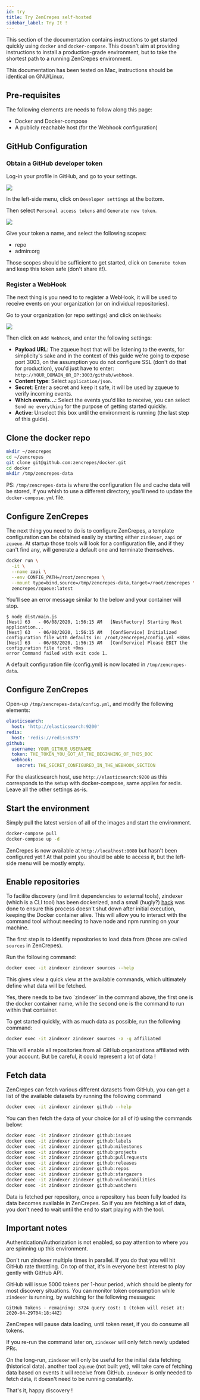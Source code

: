 ```yaml
---
id: try
title: Try ZenCrepes self-hosted
sidebar_label: Try It !
---
```


This section of the documentation contains instructions to get started quickly using `docker` and `docker-compose`. This doesn't aim at providing instructions to install a production-grade environment, but to take the shortest path to a running ZenCrepes environment.

This documentation has been tested on Mac, instructions should be identical on GNU/Linux.

## Pre-requisites

The following elements are needs to follow along this page:

- Docker and Docker-compose
- A publicly reachable host (for the Webhook configuration)

## GitHub Configuration

### Obtain a GitHub developer token

Log-in your profile in GitHub, and go to your settings.

![](/img/zencrepes-dev-github-settings.png)

In the left-side menu, click on `Developer settings` at the bottom.

Then select `Personal access tokens` and `Generate new token`.

![](/img/github-dev-settings.png)

Give your token a name, and select the following scopes:

- repo
- admin:org

Those scopes should be sufficient to get started, click on `Generate token` and keep this token safe (don't share it!).

### Register a WebHook

The next thing is you need to to register a WebHook, it will be used to receive events on your organization (or on individual repositories).

Go to your organization (or repo settings) and click on `Webhooks`

![](/img/github-org-webhook.png)

Then click on `Add Webhook`, and enter the following settings:

- **Payload URL**: The zqueue host that will be listening to the events, for simplicity's sake and in the context of this guide we're going to expose port 3003, on the assumption you do not configure SSL (don't do that for production), you'd just have to enter: `http://YOUR_DOMAIN_OR_IP:3003/github/webhook`.
- **Content type**: Select `application/json`.
- **Secret**: Enter a secret and keep it safe, it will be used by zqueue to verify incoming events.
- **Which events...**: Select the events you'd like to receive, you can select `Send me everything` for the purpose of getting started quickly.
- **Active**: Unselect this box until the environment is running (the last step of this guide).

## Clone the docker repo

```bash
mkdir ~/zencrepes
cd ~/zencrepes
git clone git@github.com:zencrepes/docker.git
cd docker
mkdir /tmp/zencrepes-data
```

PS: `/tmp/zencrepes-data` is where the configuration file and cache data will be stored, if you whish to use a different directory, you'll need to update the `docker-compose.yml` file.

## Configure ZenCrepes

The next thing you need to do is to configure ZenCrepes, a template configuration can be obtained easily by starting either `zindexer`, `zapi` or `zqueue`. At startup those tools will look for a configuration file, and if they can't find any, will generate a default one and terminate themselves.

```bash
docker run \
  -it \
  --name zapi \
  --env CONFIG_PATH=/root/zencrepes \
  --mount type=bind,source=/tmp/zencrepes-data,target=/root/zencrepes \
  zencrepes/zqueue:latest
```

You'll see an error message similar to the below and your container will stop.

```
$ node dist/main.js
[Nest] 63   - 06/08/2020, 1:56:15 AM   [NestFactory] Starting Nest application...
[Nest] 63   - 06/08/2020, 1:56:15 AM   [ConfService] Initialized configuration file with defaults in: /root/zencrepes/config.yml +88ms
[Nest] 63   - 06/08/2020, 1:56:15 AM   [ConfService] Please EDIT the configuration file first +0ms
error Command failed with exit code 1.
```

A default configuration file (config.yml) is now located in `/tmp/zencrepes-data`.

## Configure ZenCrepes

Open-up `/tmp/zencrepes-data/config.yml`, and modify the following elements:

```yml
elasticsearch:
  host: 'http://elasticsearch:9200'
redis:
  host: 'redis://redis:6379'
github:
  username: YOUR_GITHUB_USERNAME
  token: THE_TOKEN_YOU_GOT_AT_THE_BEGINNING_OF_THIS_DOC
  webhook:
    secret: THE_SECRET_CONFIGURED_IN_THE_WEBHOOK_SECTION
```

For the elasticsearch host, use `http://elasticsearch:9200` as this corresponds to the setup with docker-compose, same applies for redis. Leave all the other settings as-is.

## Start the environment

Simply pull the latest version of all of the images and start the environment.

```bash
docker-compose pull
docker-compose up -d
```

ZenCrepes is now available at `http://localhost:8080` but hasn't been configured yet ! At that point you should be able to access it, but the left-side menu will be mostly empty.

## Enable repositories

To facilite discovery (and limit dependencies to external tools), zindexer (which is a CLI tool) has been dockerized, and a small (hugly?) [hack](https://github.com/zencrepes/zindexer/blob/master/startup.sh) was done to ensure this process doesn't shut down after initial execution, keeping the Docker container alive. This will allow you to interact with the command tool without needing to have node and npm running on your machine.

The first step is to identify repositories to load data from (those are called `sources` in ZenCrepes).

Run the following command:

```bash
docker exec -it zindexer zindexer sources --help
```

This gives view a quick view at the available commands, which ultimately define what data will be fetched.

<Note type="tip">
Yes, there needs to be two `zindexer` in the command above, the first one is the docker container name, while the second one is the command to run within that container.
</Note>

To get started quickly, with as much data as possible, run the following command:

```bash
docker exec -it zindexer zindexer sources -a -g affiliated
```

This will enable all repositories from all GitHub organizations affiliated with your account. But be careful, it could represent a lot of data !

## Fetch data

ZenCrepes can fetch various different datasets from GitHub, you can get a list of the available datasets by running the following command

```bash
docker exec -it zindexer zindexer github --help
```

You can then fetch the data of your choice (or all of it) using the commands below:

```bash
docker exec -it zindexer zindexer github:issues
docker exec -it zindexer zindexer github:labels
docker exec -it zindexer zindexer github:milestones
docker exec -it zindexer zindexer github:projects
docker exec -it zindexer zindexer github:pullrequests
docker exec -it zindexer zindexer github:releases
docker exec -it zindexer zindexer github:repos
docker exec -it zindexer zindexer github:stargazers
docker exec -it zindexer zindexer github:vulnerabilities
docker exec -it zindexer zindexer github:watchers
```

Data is fetched per repository, once a repository has been fully loaded its data becomes available in ZenCrepes. So if you are fetching a lot of data, you don't need to wait until the end to start playing with the tool.

## Important notes

Authentication/Authorization is not enabled, so pay attention to where you are spinning up this environment.

Don't run zindexer multiple times in parallel. If you do that you will hit GitHub rate throttling. On top of that, it's in everyone best interest to play gently with GitHub API.

GitHub will issue 5000 tokens per 1-hour period, which should be plenty for most discovery situations. You can monitor token consumption while `zindexer` is running, by watching for the following messages:

```
GitHub Tokens - remaining: 3724 query cost: 1 (token will reset at: 2020-04-29T04:18:44Z)
```

ZenCrepes will pause data loading, until token reset, if you do consume all tokens.

If you re-run the command later on, `zindexer` will only fetch newly updated PRs.

On the long-run, `zindexer` will only be useful for the initial data fetching (historical data). another tool `zqueue` (not built yet), will take care of fetching data based on events it will receive from GitHub. `zindexer` is only needed to fetch data, it doesn't need to be running constantly.

That's it, happy discovery !
